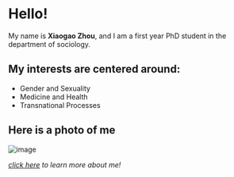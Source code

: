# Hello!

My name is **Xiaogao Zhou**, and I am a first year PhD student in the department of sociology. 

## My interests are centered around:

* Gender and Sexuality
* Medicine and Health
* Transnational Processes

## Here is a photo of me

![image](https://sociology.uchicago.edu/sites/sociology.uchicago.edu/files/styles/columnwidth-wider/public/uploads/images/XiaogaoZ.jpg)

*[click here](https://sociology.uchicago.edu/directory/xiaogao-zhou) to learn more about me!*


